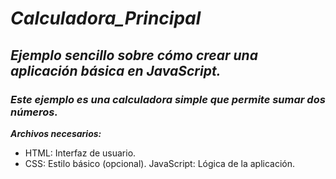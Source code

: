 # **_Calculadora_Principal_**

## **_Ejemplo sencillo sobre cómo crear una aplicación básica en JavaScript._**

### **_Este ejemplo es una calculadora simple que permite sumar dos números._**

**_Archivos necesarios:_**

- HTML: Interfaz de usuario.
- CSS: Estilo básico (opcional).
JavaScript: Lógica de la aplicación.
